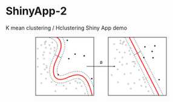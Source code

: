 # ShinyApp-2
K mean clustering / Hclustering Shiny App demo 

<p align="center">
  <img src="https://github.com/thiwankajayasiri/ShinyApp-2/blob/master/330px-Kernel_Machine.svg.png" width="350" title="K-Mean Clustering">
</p>

